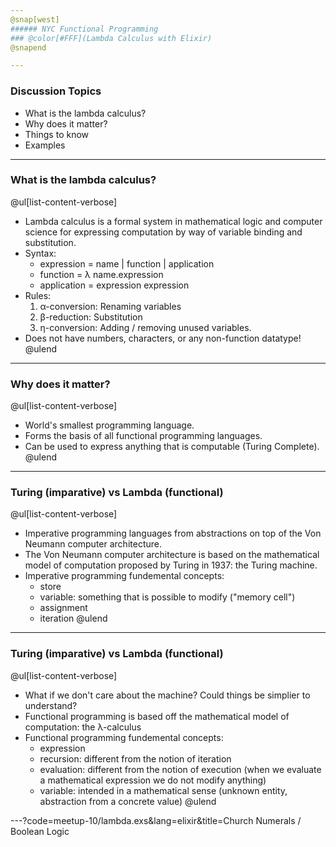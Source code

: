 ```yaml
---
@snap[west]
###### NYC Functional Programming
### @color[#FFF](Lambda Calculus with Elixir)
@snapend

---
```

### Discussion Topics
- What is the lambda calculus?
- Why does it matter? 
- Things to know
- Examples

---
### What is the lambda calculus?
@ul[list-content-verbose]
- Lambda calculus is a formal system in mathematical logic and computer science for expressing computation by way of variable binding and substitution.
- Syntax:
  - expression = name | function | application
  - function = λ name.expression
  - application = expression expression
- Rules:
  1. α-conversion: Renaming variables
  2. β-reduction: Substitution 
  3. η-conversion: Adding / removing unused variables.
- Does not have numbers, characters, or any non-function datatype!
@ulend

---

### Why does it matter?
@ul[list-content-verbose]
- World's smallest programming language.
- Forms the basis of all functional programming languages.
- Can be used to express anything that is computable (Turing Complete).
@ulend


---
### Turing (imparative) vs Lambda (functional)
@ul[list-content-verbose]
- Imperative programming languages from abstractions on top of the Von Neumann computer architecture. 
- The Von Neumann computer architecture is based on the mathematical model of computation proposed by Turing in 1937: the Turing machine.
- Imperative programming fundemental concepts:
    - store
    - variable: something that is possible to modify ("memory cell")
    - assignment
    - iteration
@ulend

--- 
### Turing (imparative) vs Lambda (functional)
@ul[list-content-verbose]
- What if we don't care about the machine? Could things be simplier to understand? 
- Functional programming is based off the mathematical model of computation: the λ-calculus
- Functional programming fundemental concepts:
    - expression
    - recursion: different from the notion of iteration
    - evaluation: different from the notion of execution (when we evaluate a mathematical expression we do not modify anything)
    - variable: intended in a mathematical sense (unknown entity, abstraction from a concrete value)
@ulend

---?code=meetup-10/lambda.exs&lang=elixir&title=Church Numerals / Boolean Logic